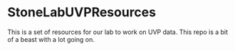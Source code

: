 # StoneLabUVPResources

This is a set of resources for our lab to work on UVP data.
This repo is a bit of a beast with a lot going on.

